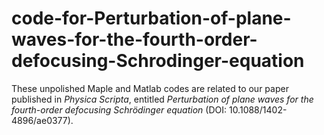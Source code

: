 # code-for-Perturbation-of-plane-waves-for-the-fourth-order-defocusing-Schrodinger-equation
These unpolished Maple and Matlab codes are related to our paper published in *Physica Scripta*, entitled *Perturbation of plane waves for the fourth-order defocusing Schrödinger equation* (DOI: 10.1088/1402-4896/ae0377).
